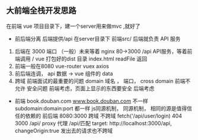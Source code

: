 ##  大前端全栈开发思路

在前端 vue 项目目录下，建一个server用来做mvc ,就好了
- 前后端分离 
后端提供/api 在server目录下
前端src/ 
后端就负责 API 服务  
1.  后端在 3000 端口 （一般）未来等着 nginx 80->3000 
/api  API服务，等着前端调用 / vue 打包好的dist 目录
index.html readFile 返回
2.  前端一般在8080  vue-router vuex axios 
3. 前后端连调， api 数据 -> vue 组件的 data
4. 跨域  前端面试的最重要的问题
domain 域名 ，
端口， cross domain 
前端不允许 安全问题 
前端考虑，页面上显示的东西要安全
后端考虑 
- 前端
book.douban.com
www.book.douban.com 不一样
subdomain:domain:port 都一样
js同源机制，
同源机制， 相同的源是值得信任的依赖的
前后端 8080:3000 跨域
不跨域 fetch('/api/user/login) 404
3000 /api/ proxy 代理
/api/匹配 
target: http://localhost:3000/api,
changeOrigin:true
发出去的请求也不跨域